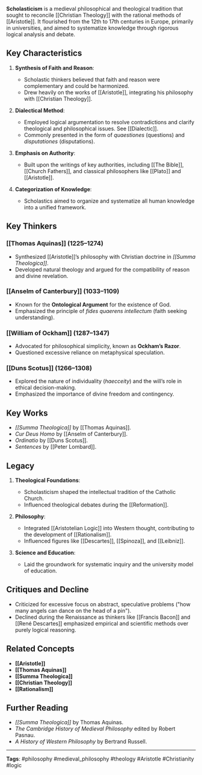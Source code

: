 **Scholasticism** is a medieval philosophical and theological tradition that sought to reconcile [[Christian Theology]] with the rational methods of [[Aristotle]]. It flourished from the 12th to 17th centuries in Europe, primarily in universities, and aimed to systematize knowledge through rigorous logical analysis and debate.

## Key Characteristics
1. **Synthesis of Faith and Reason**:
   - Scholastic thinkers believed that faith and reason were complementary and could be harmonized.
   - Drew heavily on the works of [[Aristotle]], integrating his philosophy with [[Christian Theology]].

2. **Dialectical Method**:
   - Employed logical argumentation to resolve contradictions and clarify theological and philosophical issues. See [[Dialectic]].
   - Commonly presented in the form of *quaestiones* (questions) and *disputationes* (disputations).

3. **Emphasis on Authority**:
   - Built upon the writings of key authorities, including [[The Bible]], [[Church Fathers]], and classical philosophers like [[Plato]] and [[Aristotle]].

4. **Categorization of Knowledge**:
   - Scholastics aimed to organize and systematize all human knowledge into a unified framework.

## Key Thinkers
### [[Thomas Aquinas]] (1225–1274)
- Synthesized [[Aristotle]]’s philosophy with Christian doctrine in *[[Summa Theologica]]*.
- Developed natural theology and argued for the compatibility of reason and divine revelation.

### [[Anselm of Canterbury]] (1033–1109)
- Known for the **Ontological Argument** for the existence of God.
- Emphasized the principle of *fides quaerens intellectum* (faith seeking understanding).

### [[William of Ockham]] (1287–1347)
- Advocated for philosophical simplicity, known as **Ockham’s Razor**.
- Questioned excessive reliance on metaphysical speculation.

### [[Duns Scotus]] (1266–1308)
- Explored the nature of individuality (*haecceity*) and the will’s role in ethical decision-making.
- Emphasized the importance of divine freedom and contingency.

## Key Works
- *[[Summa Theologica]]* by [[Thomas Aquinas]].
- *Cur Deus Homo* by [[Anselm of Canterbury]].
- *Ordinatio* by [[Duns Scotus]].
- *Sentences* by [[Peter Lombard]].

## Legacy
1. **Theological Foundations**:
   - Scholasticism shaped the intellectual tradition of the Catholic Church.
   - Influenced theological debates during the [[Reformation]].

2. **Philosophy**:
   - Integrated [[Aristotelian Logic]] into Western thought, contributing to the development of [[Rationalism]].
   - Influenced figures like [[Descartes]], [[Spinoza]], and [[Leibniz]].

3. **Science and Education**:
   - Laid the groundwork for systematic inquiry and the university model of education.

## Critiques and Decline
- Criticized for excessive focus on abstract, speculative problems ("how many angels can dance on the head of a pin").
- Declined during the Renaissance as thinkers like [[Francis Bacon]] and [[René Descartes]] emphasized empirical and scientific methods over purely logical reasoning.

## Related Concepts
- **[[Aristotle]]**
- **[[Thomas Aquinas]]**
- **[[Summa Theologica]]**
- **[[Christian Theology]]**
- **[[Rationalism]]**

## Further Reading
- *[[Summa Theologica]]* by Thomas Aquinas.
- *The Cambridge History of Medieval Philosophy* edited by Robert Pasnau.
- *A History of Western Philosophy* by Bertrand Russell.

---

**Tags**: #philosophy #medieval_philosophy #theology #Aristotle #Christianity #logic
